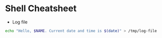 # Shell Cheatsheet

- Log file

```bash
echo "Hello, $NAME. Current date and time is $(date)" > /tmp/log-file
```
